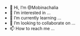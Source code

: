 - 👋 Hi, I’m @Mobinachalia
- 👀 I’m interested in ...
- 🌱 I’m currently learning ...
- 💞️ I’m looking to collaborate on ...
- 📫 How to reach me ...

<!---
Mobinachalia/Mobinachalia is a ✨ special ✨ repository because its `README.md` (this file) appears on your GitHub profile.
You can click the Preview link to take a look at your changes.
--->
